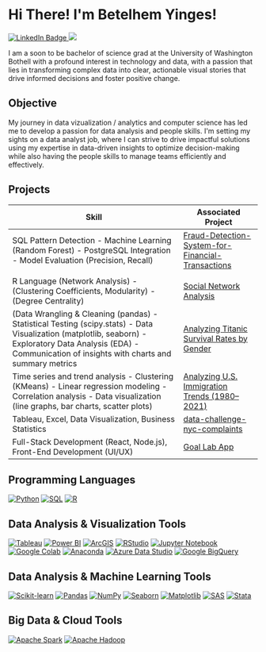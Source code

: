 # Hi There! I'm Betelhem Yinges!
<a href="https://www.linkedin.com/in/betelhem-yinges-906b96279/" target="_blank">
    <img src="https://img.shields.io/badge/-LinkedIn-0072b1?&style=for-the-badge&logo=linkedin&logoColor=white" alt="LinkedIn Badge" />
</a>
 <a href="https://github.com/byinges21/Documents/blob/main/Resume_Betelhem_Yinges_May_2025.pdf" target="_blank">
<img src="https://img.shields.io/badge/-Resume-FFD700?&style=for-the-badge&logo=googledocs&logoColor=white" />
</a>
</a>
 
I am a soon to be bachelor of science grad at the University of Washington Bothell with a profound interest in technology and data, with a passion that lies in transforming complex data into clear, actionable visual stories that drive informed decisions and foster positive change.
 
## Objective
 
My journey in data vizualization / analytics and computer science has led me to develop a passion for data analysis and people skills. I'm setting my sights on a data analyst job, where I can strive to drive impactful solutions using my expertise in data-driven insights to optimize decision-making while also having the people skills to manage teams efficiently and effectively.  

## Projects
 
| Skill                                         |                                               Associated Project         |
|---------------------------------------------------------------------------------------------|-----------------------------------------------------------------------|
  SQL Pattern Detection - Machine Learning (Random Forest) - PostgreSQL Integration - Model Evaluation (Precision, Recall) | <a href="https://github.com/byinges21/Fraud-Detection-System-for-Financial-Transactions">Fraud-Detection-System-for-Financial-Transactions
</a>|
| R Language (Network Analysis) - (Clustering Coefficients, Modularity) - (Degree Centrality) | <a href="https://github.com/byinges21/Social-Network-Analysis-R-and-SQL">Social Network Analysis</a>|
|(Data Wrangling & Cleaning (pandas) - Statistical Testing (scipy.stats) - Data Visualization (matplotlib, seaborn) - Exploratory Data Analysis (EDA) -  Communication of insights with charts and summary metrics | <a href="https://github.com/byinges21/Analyzing-Titanic-Survival-Rates-by-Gender">Analyzing Titanic Survival Rates by Gender</a>|
|Time series and trend analysis - Clustering (KMeans) - Linear regression modeling - Correlation analysis - Data visualization (line graphs, bar charts, scatter plots) | <a href="https://github.com/byinges21/Analyzing-U.S.-Immigration-Trends-1980-2021-">Analyzing U.S. Immigration Trends (1980–2021)</a>|
|	Tableau, Excel, Data Visualization, Business Statistics   | <a href="https://github.com/byinges21/data-challenge-nyc-complaints">data-challenge-nyc-complaints</a>|
| Full-Stack Development (React, Node.js), Front-End Development (UI/UX)   | <a href="https://github.com/byinges21/Goal-lab-App/tree/main/Goal-Lab-master">Goal Lab App</a>|
 
## Programming Languages
[![Python](https://img.shields.io/badge/-Python-3776AB?style=for-the-badge&logo=Python&logoColor=white)](https://www.python.org/)
[![SQL](https://img.shields.io/badge/-SQL-003B57?style=for-the-badge&logo=MySQL&logoColor=white)](https://www.mysql.com/)
[![R](https://img.shields.io/badge/-R-276DC3?style=for-the-badge&logo=R&logoColor=white)](https://www.r-project.org/)

## Data Analysis & Visualization Tools
[![Tableau](https://img.shields.io/badge/-Tableau-E97627?style=for-the-badge&logo=Tableau&logoColor=white)](https://www.tableau.com)
[![Power BI](https://img.shields.io/badge/-Power%20BI-0078D4?style=for-the-badge&logo=Power-BI&logoColor=white)](https://powerbi.microsoft.com/)
[![ArcGIS](https://img.shields.io/badge/-ArcGIS-47B8E0?style=for-the-badge&logo=ArcGIS&logoColor=white)](https://www.arcgis.com/)
[![RStudio](https://img.shields.io/badge/-RStudio-75AADB?style=for-the-badge&logo=RStudio&logoColor=white)](https://www.rstudio.com/)
[![Jupyter Notebook](https://img.shields.io/badge/-Jupyter%20Notebook-F37626?style=for-the-badge&logo=Jupyter&logoColor=white)](https://jupyter.org/)
[![Google Colab](https://img.shields.io/badge/-Google%20Colab-F9AB00?style=for-the-badge&logo=Google-Colab&logoColor=white)](https://colab.research.google.com/)
[![Anaconda](https://img.shields.io/badge/-Anaconda-44A833?style=for-the-badge&logo=Anaconda&logoColor=white)](https://www.anaconda.com/)
[![Azure Data Studio](https://img.shields.io/badge/-Azure%20Data%20Studio-0089B5?style=for-the-badge&logo=Azure-Data-Studio&logoColor=white)](https://azure.microsoft.com/en-us/services/data-studio/)
[![Google BigQuery](https://img.shields.io/badge/-Google%20BigQuery-4285F4?style=for-the-badge&logo=Google-BigQuery&logoColor=white)](https://www.google.com/bigquery)

## Data Analysis & Machine Learning Tools
[![Scikit-learn](https://img.shields.io/badge/-Scikit--learn-F7931E?style=for-the-badge&logo=Scikit-learn&logoColor=white)](https://scikit-learn.org/)
[![Pandas](https://img.shields.io/badge/-Pandas-150458?style=for-the-badge&logo=Pandas&logoColor=white)](https://pandas.pydata.org/)
[![NumPy](https://img.shields.io/badge/-NumPy-013243?style=for-the-badge&logo=NumPy&logoColor=white)](https://numpy.org/)
[![Seaborn](https://img.shields.io/badge/-Seaborn-3C72B1?style=for-the-badge&logo=Seaborn&logoColor=white)](https://seaborn.pydata.org/)
[![Matplotlib](https://img.shields.io/badge/-Matplotlib-11557C?style=for-the-badge&logo=Matplotlib&logoColor=white)](https://matplotlib.org/)
[![SAS](https://img.shields.io/badge/-SAS-1F77B4?style=for-the-badge&logo=SAS&logoColor=white)](https://www.sas.com/en_us/home.html)
[![Stata](https://img.shields.io/badge/-Stata-6D9A8A?style=for-the-badge&logo=Stata&logoColor=white)](https://www.stata.com/)

## Big Data & Cloud Tools
[![Apache Spark](https://img.shields.io/badge/-Apache%20Spark-E25A1C?style=for-the-badge&logo=Apache-Spark&logoColor=white)](https://spark.apache.org/)
[![Apache Hadoop](https://img.shields.io/badge/-Apache%20Hadoop-66CC33?style=for-the-badge&logo=Apache-Hadoop&logoColor=white)](https://hadoop.apache.org/)
 
